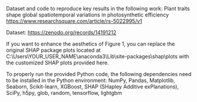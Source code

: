 Dataset and code to reproduce key results in the following work: Plant traits shape global spatiotemporal variations in photosynthetic efficiency https://www.researchsquare.com/article/rs-5022995/v1

Dataset: https://zenodo.org/records/14191212

If you want to enhance the aesthetics of Figure 1, you can replace the original SHAP package plots located at C:\Users\YOUR_USER_NAME\anaconda3\Lib\site-packages\shap\plots with the customized SHAP plots provided here.

To properly run the provided Python code, the following dependencies need to be installed in the Python environment: NumPy, Pandas, Matplotlib, Seaborn, Scikit-learn, XGBoost, SHAP (SHapley Additive exPlanations), SciPy, h5py, glob, random, tensorflow, lightgbm
